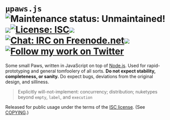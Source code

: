 `µpaws.js` <img alt='Maintenance status: Unmaintained!' src="https://img.shields.io/badge/maintained%3F-no!-red.svg?style=flat"><img src="http://elliottcable.s3.amazonaws.com/p/8x8.png"><a target="_blank" href="COPYING.markdown"><img alt='License: ISC' src="https://img.shields.io/badge/license-ISC-blue.svg?style=flat"></a><img src="http://elliottcable.s3.amazonaws.com/p/8x8.png"><a target="_blank" href="http://ell.io/IRC"><img alt='Chat: IRC on Freenode.net' src="https://img.shields.io/badge/chat-IRC-blue.svg"></a><img src="http://elliottcable.s3.amazonaws.com/p/8x8.png"><a target="_blank" href="http://twitter.com/ELLIOTTCABLE"><img alt='Follow my work on Twitter' src="https://img.shields.io/twitter/follow/ELLIOTTCABLE.svg?style=flat&label=followers&color=blue"></a>
=========
Some small Paws, written in JavaScript on top of [Node.js][]. Used for rapid-prototyping and general
tomfoolery of all sorts. **Do not expect stability, completeness, or sanity.** Do expect bugs,
deviations from the original design, and silliness.

> Explicitly will-not-implement: concurrency; distribution; nuketypes beyond `empty`, `label`, and
   `execution`

   [Node.js]: <http://nodejs.org/> "a platform built on Chrome's JavaScript runtime"

Released for public usage under the terms of the [ISC license][]. (See [COPYING][].)

   [ISC license]: <http://choosealicense.com/licenses/isc/> "Information about the ISC license"
   [COPYING]: <./COPYING.text>
